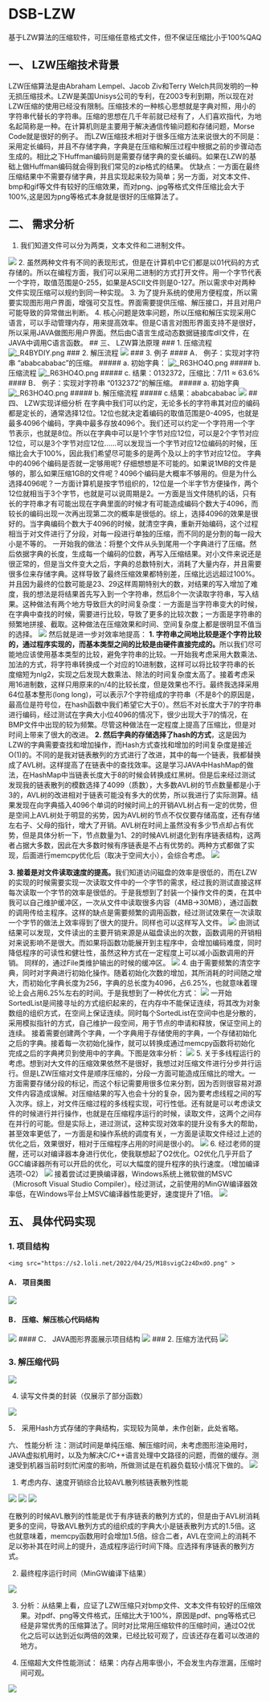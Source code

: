 # DSB-LZW
基于LZW算法的压缩软件，可压缩任意格式文件，但不保证压缩比小于100%QAQ
## 一、	LZW压缩技术背景
LZW压缩算法是由Abraham Lempel、Jacob Ziv和Terry Welch共同发明的一种无损压缩技术。LZW是美国Unisys公司的专利，在2003专利到期，所以现在对LZW压缩的使用已经没有限制。压缩技术的一种核心思想就是字典对照，用小的字符串代替长的字符串。压缩的思想在几千年前就已经有了，人们喜欢指代，为地名起简称是一种。在计算机则是主要用于解决通信传输问题和存储问题，Morse Code就是很好的例子。
而LZW压缩技术相对于很多压缩方法来说很大的不同是：采用定长编码，并且不存储字典，字典是在压缩和解压过程中根据之前的步骤动态生成的。相比之下Huffman编码则是需要存储字典的变长编码。如果在LZW的基础上做Huffman编码就会得到我们常见的zip格式的结果。
优缺点：一方面在最终压缩结果中不需要存储字典，并且实现起来较为简单；另一方面，对文本文件、bmp和gif等文件有较好的压缩效果，而对png、jpg等格式文件压缩比会大于100%,这是因为png等格式本身就是很好的压缩算法了。

## 二、	需求分析
1.	我们知道文件可以分为两类，文本文件和二进制文件。
<img src="https://s2.loli.net/2022/04/25/KqIxL21Zp5mUYhQ.png" >
2.	虽然两种文件有不同的表现形式，但是在计算机中它们都是以01代码的方式存储的。所以在编程方面，我们可以采用二进制的方式打开文件。用一个字节代表一个字符，取值范围是0-255，如果是ASCII文件则是0-127。所以需求中对两种文件实现压缩可以规约到同一种实现。
3.	为了提升系统的使用方便程度，所以需要实现图形用户界面，增强可交互性。界面需要提供压缩、解压接口，并且对用户可能导致的异常做出判断。
4.	核心问题是效率问题，所以压缩和解压实现采用C语言，可以手动管理内存，用来提高效率。但是C语言对图形界面支持不是很好，所以采用JAVA做图形用户界面。然后由C语言生成动态数据链接库dll文件，在JAVA中调用C语言函数。
## 三、	LZW算法原理
### 1.	压缩流程
<img src="https://s2.loli.net/2022/04/25/LasRZUcArxCqpzn.png" alt="_R4BYDIY.png">
### 2.	解压流程
<img src="https://s2.loli.net/2022/04/25/5Mwhk6flnVXyRJ3.png" >
### 3.	例子
#### A．	例子：实现对字符串 “ababcababac”的压缩。
##### a.	初始字典：
<img src="https://s2.loli.net/2022/04/25/51O82PBbd6tQYWE.png" alt="_R63HO4O.png">
##### b.	压缩流程
<img src="https://s2.loli.net/2022/04/25/qSIEa1wDhyAKMtG.png" alt="_R63HO4O.png">
##### c.	结果：0132372，压缩比：7/11 ≈ 63.6%
#### B．	例子：实现对字符串 “0132372”的解压缩。
##### a.	初始字典
 <img src="https://s2.loli.net/2022/04/25/51O82PBbd6tQYWE.png" alt="_R63HO4O.png">
##### b.	解压缩流程
##### c.结果：ababcababac
<img src="https://s2.loli.net/2022/04/25/qSIEa1wDhyAKMtG.png">
## 四、	LZW实现详细分析
在字典中我们可以约定，无论多长的字符串其对应的编码都是定长的，通常选择12位。12位也就决定着编码的取值范围是0-4095，也就是最多4096个编码，字典中最多存放4096个。我们还可以约定一个字符用一个字节表示，也就是8位。所以在字典中可以是1个字节对应12位，可以是2个字节对应12位，可以是3个字节对应12位......可以发现当一个字节对应12位编码的时候，压缩比会大于100%，因此我们希望尽可能多的是两个及以上的字节对应12位。
字典中的4096个编码是否就一定够用呢? 仔细想想是不可能的。如果说1MB的文件是够的，那么如果压缩1GB的文件呢？4096个编码是大概率不够用的。但是为什么选择4096呢？一方面计算机是按字节组织的，12位是一个半字节方便操作，两个12位就相当于3个字节，也就是可以说周期是2。一方面是当文件随机的话，只有长的字符串才有可能出现在字典里面的时候才有可能造成编码个数大于4096，而较长的编码出现一次再出现第二次的概率是很低的。综上，选择4096的效果是很好的。当字典编码个数大于4096的时候，就清空字典，重新开始编码，这个过程相当于对文件进行了分段，对每一段进行单独的压缩，而不同的是分割的每一段大小是不等的。
一开始我的做法：将整个文件从头到尾用一个字典进行了压缩。然后依据字典的长度，生成每一个编码的位数，再写入压缩结果。对小文件来说还是很正常的，但是当文件变大之后，字典的总数特别大，消耗了大量内存，并且需要很多位来存储字典。这样导致了最终压缩效果都特别差，压缩比远远超过100%。并且因为最终的位数可能是23、29这样周期特别大的数，对结果的写入增加了难度，我的想法是将结果首先写入到一个字符串，然后8个一次读取字符串，写入结果。这种做法有两个地方导致巨大的时间复杂度：一方面是当字符串变大的时候，在字典中查找的时候，需要进行比较，导致了更多的比较次数；一方面是字符串的频繁地拼接、截取。这种做法在压缩效果和时间、空间复杂度上都是很明显不值当的选择。
<img src="https://s2.loli.net/2022/04/25/JpcRErum2C5og8e.png" >
然后就是进一步对效率地提高：
<b>1.	字符串之间地比较是逐个字符比较的，通过程序实现的，而基本类型之间的比较是由硬件直接完成的。</b>所以我们尽可能地应该使用基本类型的比较，避免字符串的比较。一开始我考虑采用大数乘法、加法的方式，将字符串转换成一个对应的10进制数，这样可以将比较字符串的长度缩短为nlg2，实现之后发现大数乘法、除法的时间复杂度太高了。接着考虑采用16进制数，这样只用原来的n/4的比较长度，但是效果也不行。最终我选择采用64位基本整形(long long)，可以表示7个字符组成的字符串（不是8个的原因是，最高位是符号位，在hash函数中我们希望它大于0）。然后不对长度大于7的字符串进行编码，经过测试在字典大小位4096的情况下，很少出现大于7的情况，在BMP文件中出现的较为频繁。尽管这种做法在一定程度上提高了压缩比，但是对时间上带来了很大的改进。
<b>2.	然后字典的存储选择了hash的方式</b>，这是因为LZW的字典需要查找和增加操作，而Hash方式查找和增加的时间复杂度是接近O(1)的。不同的是我对链表散列的方式进行了改进，其中的每一个链表，我都替换成了AVL树。这样提高了在链表中的查找效率。这是学习JAVA中HashMap的做法，在HashMap中当链表长度大于8的时候会转换成红黑树。但是后来经过测试发现我的链表散列的模数选择了4099（质数），大多数AVL树的节点数量都是小于3的，AVL树的改进相对于链表可能没有多大的优势，所以我进行了实际测算。结果发现在向字典插入4096个单词的时候时间上的开销AVL树占有一定的优势，但是空间上AVL树处于明显的劣势，因为AVL树的节点不仅仅要存储高度，还有存储左右子、父母的指针，增大了开销。AVL树在时间上虽然没有多少节点却占有优势，但是具体分析一下，节点数量为1、2的时候AVL树退化到有序链表结构，这两者占据大多数，因此在大多数时候有序链表是不占有优势的。两种方式都做了实现，后面进行memcpy优化后（取决于空间大小），会综合考虑。
<img src="https://s2.loli.net/2022/04/25/JpcRErum2C5og8e.png" >
 
<b>3.	接着是对文件读取速度的提高。</b>我们知道访问磁盘的效率是很低的，而在LZW的实现的时候需要实现一次读取文件中的一个字节的需求，经过我的测试直接这样每次读取一个字节的效率是很低的。于是我想到了封装一个操作文件的类，在其中我可以自己维护缓冲区，一次从文件中读取很多内容（4MB->30MB），通过函数的调用传给主程序。这样的缺点是需要频繁的调用函数，经过测试效果在一次读取一个字节的做法上效率得到了很大的提升。同样也可以这样写入文件。
<img src="https://s2.loli.net/2022/04/25/z9iXNQsJPoYr2Vc.png" >
      由测试结果可以发现，文件读出的主要开销来源是从磁盘读出的次数，函数调用的开销相对来说影响不是很大。而如果将函数功能展开到主程序中，会增加编码难度，同时降低程序的可读性和健壮性，虽然这种方式在一定程度上可以减小函数调用的开销。
      同样的，通过File类维护输出的时候的缓冲区。
 <img src="https://s2.loli.net/2022/04/25/3seTurlxQiwyO9t.png" >
4.	由于需要频繁的清空字典，同时对字典进行初始化操作。随着初始化次数的增加，其所消耗的时间随之增大，而初始化字典长度为256，字典的总长度为4096，占6.25%，也就意味着理论上会占用6.25%左右的时间。于是我想到了一种优化方式：
 <img src="https://s2.loli.net/2022/04/25/E1Xb3iQWAF5Y68j.png" >
一开始SortedList是间接寻址的方式组织起来的，在内存中不能保证连续，将其改为对象数组的组织方式，在空间上保证连续。同时每个SortedList在空间中也是分散的，采用模拟指针的方式，自己维护一段空间，用于节点的申请和释放，保证空间上的连续。
接着需要创建两个字典，一个字典用于存储使用的字典，一个存储初始化之后的字典。接着每一次初始化操作，就可以转换成通过memcpy函数将初始化完成之后的字典拷贝到使用中的字典。下图是效率分析： 
 <img src="https://s2.loli.net/2022/04/25/kbB3hxfOnJYKHq1.png" >
5.	关于多线程运行的考虑。想到对大文件的压缩效果依然不是很好，我想过对压缩文件进行分步并行运行。但是LZW压缩对文件是顺序压缩的，分段一方面可能造成压缩比的增大。一方面需要存储分段的标记，而这个标记需要用很多位来分割，因为否则很容易对源文件内容造成误解。对压缩结果的写入也会十分的复杂，因为要考虑线程之间的写入次序。综上，对文件压缩过程的多线程实现，可行性低。还有就是可以考虑读文件的时候进行并行操作，也就是在压缩程序运行的时候，读取文件，这两个之间存在并行的可能。但是实际上，进过测试，这种实现对效率的提升没有多大的帮助，甚至效率更低了，一方面是和操作系统的调度有关，一方面是读取文件经过上述的优化之后，效果很好，相对于压缩程序占用的时间是很小的。
<img src="https://s2.loli.net/2022/04/25/EF4gZKT7o1njNmi.png" >
6.	经过老师的提醒，还可以对编译器本身进行优化，使我联想起了O2优化。O2优化几乎开启了GCC编译器所有可以开启的优化，可以大幅度的提升程序的执行速度。（增加编译选项-O2）
 <img src="https://s2.loli.net/2022/04/25/mdtoEzCpSWMlgGx.png" >
     接着尝试过更换编译器，Windows系统上微软做的MSVC（Microsoft Visual Studio Compiler）。经过测试，之前使用的MinGW编译器效率低，在Windows平台上MSVC编译器性能更好，速度提升了1倍。
    <img src="https://s2.loli.net/2022/04/25/tQAGSpJxvMNr4l9.png" >

## 五、	具体代码实现
### 1.	项目结构
	<img src="https://s2.loli.net/2022/04/25/M18svigC2z4DxdO.png" >
#### A． 项目类图
<img src="https://s2.loli.net/2022/04/25/GJyxYbosVKn1OBt.png">

#### B． 压缩、解压核心代码结构
<img src="https://s2.loli.net/2022/04/25/VPr9jU8sBZXyIOH.png" >
#### C． JAVA图形界面展示项目结构
<img src="https://s2.loli.net/2022/04/25/BRrGx9DCJ7ZqS6v.png" >
### 2.	压缩方法代码
<img src="https://s2.loli.net/2022/04/25/7TPR2KieltwF1z5.png" >

### 3.	解压缩代码
 
<a href="https://sm.ms/image/BRrGx9DCJ7ZqS6v" target="_blank"><img src="https://s2.loli.net/2022/04/25/BRrGx9DCJ7ZqS6v.png" ></a>


4.	读写文件类的封装（仅展示了部分函数）
 
  <a href="https://sm.ms/image/JhHcjqwr51e6oKV" target="_blank"><img src="https://s2.loli.net/2022/04/25/JhHcjqwr51e6oKV.png" ></a>

5． 采用Hash方式存储的字典结构，实现较为简单，未作创新，此处省略。

六、	性能分析
注：测试时间是单纯压缩、解压缩时间，未考虑图形渲染用时，JAVA虚拟机用时，以及为解决C/C++语言处理中文路径的问题，而做的缓存。测速受到机器当前时刻忙闲度的影响，所做测试是在机器负载较小情况下做的。
 <img src="https://s2.loli.net/2022/04/25/7YTX6LgHqkzt9jU.png" >
1.	考虑内存、速度开销综合比较AVL散列核链表散列性能

<img src="https://s2.loli.net/2022/04/25/JpcRErum2C5og8e.png" >
<img src="https://s2.loli.net/2022/04/25/NnT5C2BdL1Jxhez.png" >
<img src="https://s2.loli.net/2022/04/25/DWhHnpw3PjfM2za.png" >
 
在散列的时候AVL散列的性能是优于有序链表的散列方式的，但是由于AVL树消耗更多的空间，导致AVL散列方式的组织成的字典大小是链表散列方式的1.5倍。这也就意味着，memcpy函数用时会增加1.5倍。综合二者，AVL在空间上的消耗不足以弥补其在时间上的提升，造成程序运行时间下降。应选择有序链表的散列方式。

2.	最终程序运行时间（MinGW编译下结果）
 <img src="https://s2.loli.net/2022/04/25/fyPXLQnwF427xDc.png" >

3.	分析：从结果上看，应证了LZW压缩只对bmp文件、文本文件有较好的压缩效果。对pdf、png等文件格式，压缩比大于100%，原因是pdf、png等格式已经是非常优秀的压缩算法了。同时对比常用压缩软件的压缩时间，通过O2优化之后可以达到近似两倍的效果，已经比较可观了，应该还存在着可以改进的地方。

4.	压缩超大文件性能测试：
结果：内存占用率很小，不会发生内存泄漏，压缩时间可观。
<img src="https://s2.loli.net/2022/04/25/tIXgbzFdLwq4eJD.png" >




         
                                                             
                                                             
